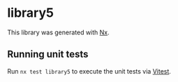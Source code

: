 # library5

This library was generated with [Nx](https://nx.dev).

## Running unit tests

Run `nx test library5` to execute the unit tests via [Vitest](https://vitest.dev/).
